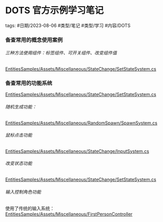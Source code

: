 # DOTS 官方示例学习笔记



tags: #日期/2023-08-06 #类型/笔记 #类型/学习 #内容/DOTS 






### 备查常用的概念使用案例

###### 三种方法使用组件：标签组件、可开关组件、改变组件值

[EntitiesSamples/Assets/Miscellaneous/StateChange/SetStateSystem.cs](https://github.com/Unity-Technologies/EntityComponentSystemSamples/blob/master/EntitiesSamples/Assets/Miscellaneous/StateChange/SetStateSystem.cs)

### 备查常用的功能系统



[EntitiesSamples/Assets/Miscellaneous/StateChange/SetStateSystem.cs](https://github.com/Unity-Technologies/EntityComponentSystemSamples/blob/master/EntitiesSamples/Assets/Miscellaneous/StateChange/SetStateSystem.cs)

###### 随机生成功能：

[EntitiesSamples/Assets/Miscellaneous/RandomSpawn/SpawnSystem.cs](https://github.com/Unity-Technologies/EntityComponentSystemSamples/blob/master/EntitiesSamples/Assets/Miscellaneous/RandomSpawn/SpawnSystem.cs)


###### 鼠标点击功能

[EntitiesSamples/Assets/Miscellaneous/StateChange/InputSystem.cs](https://github.com/Unity-Technologies/EntityComponentSystemSamples/blob/master/EntitiesSamples/Assets/Miscellaneous/StateChange/InputSystem.cs)


###### 改变状态功能

[EntitiesSamples/Assets/Miscellaneous/StateChange/SetStateSystem.cs](https://github.com/Unity-Technologies/EntityComponentSystemSamples/blob/master/EntitiesSamples/Assets/Miscellaneous/StateChange/SetStateSystem.cs)


###### 输入控制角色功能

使用了传统的输入系统：[EntitiesSamples/Assets/Miscellaneous/FirstPersonController](https://github.com/Unity-Technologies/EntityComponentSystemSamples/tree/master/EntitiesSamples/Assets/Miscellaneous/FirstPersonController)